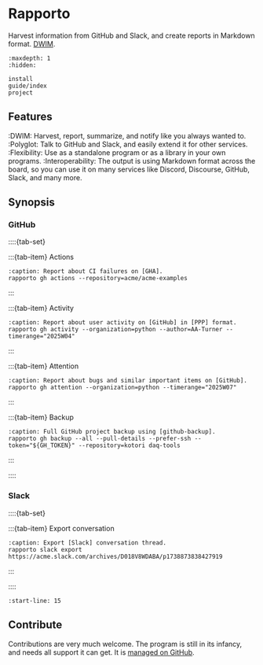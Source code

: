 # Rapporto

Harvest information from GitHub and Slack,
and create reports in Markdown format. [DWIM].

```{toctree}
:maxdepth: 1
:hidden:

install
guide/index
project
```

## Features

:DWIM:
    Harvest, report, summarize, and notify like you always wanted to.
:Polyglot:
    Talk to GitHub and Slack, and easily extend it for other services.
:Flexibility:
    Use as a standalone program or as a library in your own programs.
:Interoperability:
    The output is using Markdown format across the board, so you can
    use it on many services like Discord, Discourse, GitHub, Slack,
    and many more.

## Synopsis

### GitHub

::::{tab-set}

:::{tab-item} Actions
```{code-block} shell
:caption: Report about CI failures on [GHA].
rapporto gh actions --repository=acme/acme-examples
```
:::

:::{tab-item} Activity
```{code-block} shell
:caption: Report about user activity on [GitHub] in [PPP] format.
rapporto gh activity --organization=python --author=AA-Turner --timerange="2025W04"
```
:::

:::{tab-item} Attention
```{code-block} shell
:caption: Report about bugs and similar important items on [GitHub].
rapporto gh attention --organization=python --timerange="2025W07"
```
:::

:::{tab-item} Backup
```{code-block} shell
:caption: Full GitHub project backup using [github-backup].
rapporto gh backup --all --pull-details --prefer-ssh --token="${GH_TOKEN}" --repository=kotori daq-tools
```
:::

::::

### Slack

::::{tab-set}

:::{tab-item} Export conversation
```{code-block} shell
:caption: Export [Slack] conversation thread.
rapporto slack export https://acme.slack.com/archives/D018V8WDABA/p1738873838427919
```
:::

::::



```{include} readme.md
:start-line: 15
```

## Contribute

Contributions are very much welcome. The program is still in its infancy,
and needs all support it can get. It is [managed on GitHub].


[DWIM]: https://en.wikipedia.org/wiki/DWIM
[GHA]: https://github.com/features/actions
[GitHub]: https://en.wikipedia.org/wiki/GitHub
[github-backup]: https://pypi.org/project/github-backup/
[managed on GitHub]: https://github.com/tech-writing/rapporto
[PPP]: https://weekdone.com/resources/plans-progress-problems
[Slack]: https://en.wikipedia.org/wiki/Slack_(software)
